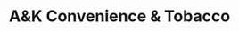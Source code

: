 ---
title: "A&K Convenience & Tobacco"
url: /freeport/aandk-convenience-and-tobacco/
shop: convenience
---